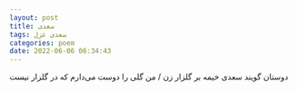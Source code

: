 ```yaml
---
layout: post
title: سعدی
tags: سعدی غزل
categories: poem
date: 2022-06-06 06:34:43
---
```


دوستان گویند سعدی خیمه بر گلزار زن / من گلی را دوست می‌دارم که در گلزار نیست
